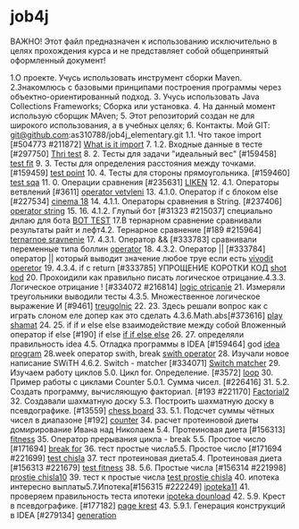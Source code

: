 # job4j
ВАЖНО! Этот файл предназначен к использованию исключительно в целях прохождения курса и 
не представляет собой общепринятый оформленный документ!

1.О проекте. Учусь использовать инструмент сборки Maven. 
2.Знакомлюсь с базовыми принципами построения программы через объектно-ориентированный подход.
3. Учусь использовать Java Collections Frameworks;
   Сборка или установка.
4. На данный момент использую сборщик MAven;
5. Этот репозиторий создан не для широкого использования, а в учебных целях;
6. Контакты. Мой GIT: git@github.com:as310788/job4j_elementary.git
   1.1. Что такое import [#504773 #211872]
   [What is it import](https://github.com/as310788/job4j_elementary/blob/master/images/import.png)
7. 1.2. Входные данные в тесте [#297750]
   [Thri test](https://github.com/as310788/job4j_elementary/blob/master/images/test.png)
8. 2. Тесты для задачи "идеальный вес" [#159458]
[test fit](https://github.com/as310788/job4j_elementary/blob/master/images/testa.png)
9. 3. Тесты для определения расстояния между точками. [#159459]
[test point](https://github.com/as310788/job4j_elementary/blob/master/images/test%20point.png)
10. 4. Тесты для стороны прямоугольника. [#159460]
[test sqa](https://github.com/as310788/job4j_elementary/blob/master/images/test%20sqa.png)
11. 0. Операции сравнения [#235631]
[LIKEN](https://github.com/as310788/job4j_elementary/blob/master/images/liken.png)
12. 4.1. Операторы ветвлений [#3611]
[operator vetvleni](https://github.com/as310788/job4j_elementary/blob/master/images/%D0%9E%D0%BF%D0%B5%D1%80%D0%B0%D1%82%D0%BE%D1%80%D1%8B%20%D0%B2%D0%B5%D1%82%D0%B2%D0%BB%D0%B5%D0%BD%D0%B8%D0%B9.png)
13. 4.1.0. Оператор if с блоком else [#227534]
[cinema 18](https://github.com/as310788/job4j_elementary/blob/master/images/cinema.png)
14. 4.1.1. Операторы сравнения в String. [#237406]
[operator string](https://github.com/as310788/job4j_elementary/blob/master/images/%D0%9E%D0%BF%D0%B5%D1%80%D0%B0%D1%82%D0%BE%D1%80%D1%8B%20%D1%81%D1%80%D0%B0%D0%B2%D0%BD%D0%B5%D0%BD%D0%B8%D1%8F%20%D0%B2%20String.png)
15. 
16. 4.1.2. Глупый бот [#31323 #215037] специально днлаю для бота
[BOT TEST](https://github.com/as310788/job4j_elementary/blob/master/images/BOTTEST.png)
17.В тернарном сравнение сравнивали результаты райт и лефт4.2. Тернарное сравнение [#189 #215964]
[ternarnoe sravnenie](https://github.com/as310788/job4j_elementary/blob/master/images/ternarurav.png)
17. 4.3.1. Оператор && [#333783] сравнивали переменные типа боллин
[operator](https://github.com/as310788/job4j_elementary/blob/master/images/games.png)
18. 4.3.2. Оператор || [#333784] оператор || который выводит значение любое труе если есть
[vivodit operetor](https://github.com/as310788/job4j_elementary/blob/master/images/club.png)
19. 4.3.4. if c return [#333785] УПРОЩЕНИЕ КОРОТКИ КОД
[shot kod](https://github.com/as310788/job4j_elementary/blob/master/images/shot%20kod.png)
20. Прохоидили как правильно писать логическое отрицание.4.3.3. Логическое отрицание ! [#334072 #216814]
[logic otricanie](https://github.com/as310788/job4j_elementary/blob/master/images/logicnot2.png)
21. Измеряли треугольники выводили тесты 4.3.5. Множественное логическое выражение И [#9461]
[treugolnic](https://github.com/as310788/job4j_elementary/blob/master/images/treugolnic.png)
22. 
23. Здесь решали вопрос как с играть слоном еле допер как это сделать 4.3.6.Math.abs[#373616]
[play shamat](https://github.com/as310788/job4j_elementary/blob/master/images/play%20che.png)
24. 
25. if if и else else взаимодействие между собой Вложенный оператор if else [#190]  if else
[if if else else]()
26. 
27. определяли правильность idea 4.5. Отладка программы в IDEA [#159464] god
[idea program](https://github.com/as310788/job4j_elementary/blob/master/images/resultat%20max.png)
28.week оператор swith, break
[swith operator](https://github.com/as310788/job4j_elementary/blob/master/images/week.png)
28. Изучали новое написание SWiTH 4.6.2. Switch - matcher [#334071]
[Switch matcher](https://github.com/as310788/job4j_elementary/blob/master/images/day%20week.png)
29. Изучаем работу циклов 5.0. Цикл for. Определение. [#3572]
[loop](https://github.com/as310788/job4j_elementary/blob/master/images/LoopFor.png)
30. Пример работы с циклами Counter 5.0.1. Сумма чисел. [#226416]
31. 
5.2. Создать программу, вычисляющую факториал. [#193 #221170]
[Factorial2](https://github.com/as310788/job4j_elementary/blob/master/images/factorial%202.png)
32. Создавали шахматную доску 5.3. Построить шахматную доску в псевдографике. [#13559]
[chess board](https://github.com/as310788/job4j_elementary/blob/master/images/CHESS%20Board.png)
33. 5.1. Подсчет суммы чётных чисел в диапазоне [#192]
[counter](https://github.com/as310788/job4j_elementary/blob/master/images/%D0%9F%D0%BE%D0%B4%D1%81%D1%87%D0%B5%D1%82%20%D1%81%D1%83%D0%BC%D0%BC%D1%8B%20%D1%87%D1%91%D1%82%D0%BD%D1%8B%D1%85.png)
34. расчет протеиновой диеты домирирование Ивана над Николаем 5.4. Протеиновая диета [#156313]
[fitness](https://github.com/as310788/job4j_elementary/blob/master/images/fitness.png)
35. Оператор прерывания цикла - break 5.5. Простое число [#171694]
[break for](https://github.com/as310788/job4j_elementary/blob/master/images/chekprime%20number.png)
36. тест простые числа5.5. Простое число [#171694 #221699]
[test chisla](https://github.com/as310788/job4j_elementary/blob/master/images/test%20prostie%20chisla.png)
37. тест протеиновая диета5.4. Протеиновая диета [#156313 #221679]
[test fitness](https://github.com/as310788/job4j_elementary/blob/master/images/fitnes%20test.png)
38. 
    5.6. Простые числа [#156314 #221998]
[prostie chisla10](https://github.com/as310788/job4j_elementary/blob/master/images/prime%20number%2010.png)
39. тест к простые числа
[test prostie chisla](https://github.com/as310788/job4j_elementary/blob/master/images/test%20prostie%20chisla2.png)
40. ипотека интересно выплаты5.7.Ипотека[#156315 #222249]
[ipoteka11](https://github.com/as310788/job4j_elementary/blob/master/images/ipoteka11.png)
41. проверяем правильность теста ипотеки
[ipoteka dounload](https://github.com/as310788/job4j_elementary/blob/master/images/%D0%B8%D0%BF%D0%BE%D1%82%D0%B5%D0%BA%D0%B0.png)
42. 5.9. Крест в псевдографике. [#177182]
[page krest](https://github.com/as310788/job4j_elementary/blob/master/images/kartinka.png)
43. 5.9.1. Генерация конструкций в IDEA [#279134]
[generation](https://github.com/as310788/job4j_elementary/blob/master/images/generation.png)
